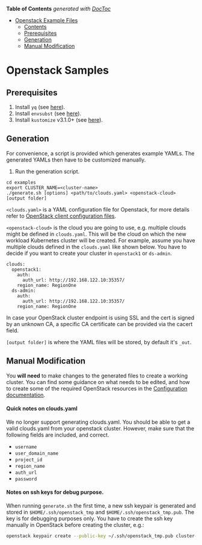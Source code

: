 <!-- START doctoc generated TOC please keep comment here to allow auto update -->
<!-- DON'T EDIT THIS SECTION, INSTEAD RE-RUN doctoc TO UPDATE -->
**Table of Contents**  *generated with [DocToc](https://github.com/thlorenz/doctoc)*

- [Openstack Example Files](#openstack-example-files)
  - [Contents](#contents)
  - [Prerequisites](#prerequisites)
  - [Generation](#generation)
  - [Manual Modification](#manual-modification)

<!-- END doctoc generated TOC please keep comment here to allow auto update -->

# Openstack Samples

## Prerequisites

1. Install `yq` (see [here](https://github.com/mikefarah/yq)).
1. Install `envsubst` (see [here](http://linuxcommandlibrary.com/man/envsubst.html)).
2. Install `kustomize` v3.1.0+ (see [here](https://github.com/kubernetes-sigs/kustomize/releases)).

## Generation

For convenience, a script is provided which generates example YAMLs. The generated YAMLs then have to be customized manually.

1. Run the generation script.

```
cd examples
export CLUSTER_NAME=<cluster-name>
./generate.sh [options] <path/to/clouds.yaml> <openstack-cloud> [output folder]
```

   `<clouds.yaml>` is a YAML configuration file for Openstack, for more details refer to [OpenStack client configuration files](https://docs.openstack.org/python-openstackclient/latest/configuration/index.html#configuration-files).

   `<openstack-cloud>` is the cloud you are going to use, e.g. multiple clouds might be defined in `clouds.yaml`.
   This will be the cloud on which the new workload Kubernetes cluster will be created. For example, assume you have 
   multiple clouds defined in the `clouds.yaml` like shown below. You have to decide if you want to create your cluster 
   in `openstack1` or `ds-admin`.

   ```
   clouds:
     openstack1:
       auth:
         auth_url: http://192.168.122.10:35357/
       region_name: RegionOne
     ds-admin:
       auth:
         auth_url: http://192.168.122.10:35357/
       region_name: RegionOne
   ```
   In case your OpenStack cluster endpoint is using SSL and the cert is signed by an unknown CA, a specific CA certificate
   can be provided via the cacert field.

   `[output folder]` is where the YAML files will be stored, by default it's `_out`.

## Manual Modification

You **will need** to make changes to the generated files to create a working cluster.
You can find some guidance on what needs to be edited, and how to create some of the
required OpenStack resources in the [Configuration documentation](../docs/config.md).


#### Quick notes on clouds.yaml

We no longer support generating clouds.yaml. You should be able to get a valid clouds.yaml from your openstack cluster. 
However, make sure that the following fields are included, and correct.

- `username`
- `user_domain_name`
- `project_id`
- `region_name`
- `auth_url`
- `password`

#### Notes on ssh keys for debug purpose.

When running `generate.sh` the first time, a new ssh keypair is generated and stored in `$HOME/.ssh/openstack_tmp` and 
`$HOME/.ssh/openstack_tmp.pub`. The key is for debugging purposes only. You have to create the ssh key manually in OpenStack 
before creating the cluster, e.g.:

```bash
openstack keypair create --public-key ~/.ssh/openstack_tmp.pub cluster-api-provider-openstack
```
